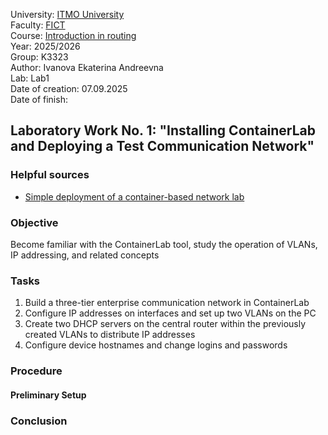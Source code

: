 University: [ITMO University](https://itmo.ru/ru/)  
Faculty: [FICT](https://fict.itmo.ru)  
Course: [Introduction in routing](https://github.com/itmo-ict-faculty/introduction-in-routing)  
Year: 2025/2026  
Group: K3323  
Author: Ivanova Ekaterina Andreevna  
Lab: Lab1  
Date of creation: 07.09.2025  
Date of finish:  

## Laboratory Work No. 1: "Installing ContainerLab and Deploying a Test Communication Network"

### Helpful sources
  - [Simple deployment of a container-based network lab](https://habr.com/ru/articles/682974/)
    
### Objective

Become familiar with the ContainerLab tool, study the operation of VLANs, IP addressing, and related concepts

### Tasks
  1. Build a three-tier enterprise communication network in ContainerLab
  2. Configure IP addresses on interfaces and set up two VLANs on the PC
  3. Create two DHCP servers on the central router within the previously created VLANs to distribute IP addresses
  4. Configure device hostnames and change logins and passwords

### Procedure


#### Preliminary Setup



### Conclusion


